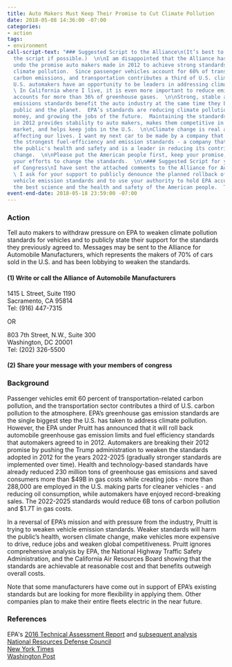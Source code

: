 ```yaml
---
title: Auto Makers Must Keep Their Promise to Cut Climate Pollution
date: 2018-05-08 14:36:00 -07:00
categories:
- action
tags:
- environment
call-script-text: "### Suggested Script to the Alliance\n(It’s best to personalize
  the script if possible.)  \n\nI am disappointed that the Alliance has worked to
  undo the promise auto makers made in 2012 to achieve strong standards to reduce
  climate pollution.  Since passenger vehicles account for 60% of transportation sector
  carbon emissions, and transportation contributes a third of U.S. climate pollution,
  U.S. automakers have an opportunity to be leaders in addressing climate change.
  \ In California where I live, it is even more important to reduce emissions as transportation
  accounts for more than 36% of greenhouse gases.  \n\nStrong, stable and achievable
  emissions standards benefit the auto industry at the same time they benefit the
  public and the planet.  EPA’s standards are reducing climate pollution, saving families
  money, and growing the jobs of the future.  Maintaining the standards agreed to
  in 2012 provides stability to auto makers, makes them competitive in the global
  market, and helps keep jobs in the U.S.  \n\nClimate change is real and is already
  affecting our lives. I want my next car to be made by a company that publicly supports
  the strongest fuel-efficiency and emission standards - a company that cares about
  the public's health and safety and is a leader in reducing its contribution to climate
  change.  \n\nPlease put the American people first, keep your promise, and reconsider
  your efforts to change the standards.  \n\n### Suggested Script for your Members
  of Congress\nI have sent the attached comments to the Alliance for Automobile Manufacturers.
  \ I ask for your support to publicly denounce the planned rollback of climate-related
  vehicle emission standards and to use your authority to hold EPA accountable to
  the best science and the health and safety of the American people.  Thank you."
event-end-date: 2018-05-18 23:59:00 -07:00
---
```


### Action  
Tell auto makers to withdraw pressure on EPA to weaken climate pollution standards for vehicles and to publicly state their support for the standards they previously agreed to. Messages may be sent to the Alliance for Automobile Manufacturers, which represents the makers of 70% of cars sold in the U.S. and has been lobbying to weaken the standards. 

#### (1) Write or call the Alliance of Automobile Manufacturers  
1415 L Street, Suite 1190  
Sacramento, CA 95814  
Tel: (916) 447-7315  

OR  

803 7th Street, N.W., Suite 300  
Washington, DC 20001  
Tel: (202) 326-5500  

#### (2) Share your message with your members of congress  
  

### Background  
Passenger vehicles emit 60 percent of transportation-related carbon pollution, and the transportation sector contributes a third of U.S. carbon pollution to the atmosphere. EPA’s greenhouse gas emission standards are the single biggest step the U.S. has taken to address climate pollution.  However, the EPA under Pruitt has announced that it will roll back automobile greenhouse gas emission limits and fuel efficiency standards that automakers agreed to in 2012.  Automakers are breaking their 2012 promise by pushing the Trump administration to weaken the standards adopted in 2012 for the years 2022-2025 (gradually stronger standards are implemented over time).  Health and technology-based standards have already reduced 230 million tons of greenhouse gas emissions and saved consumers more than $49B in gas costs while creating jobs - more than 288,000 are employed in the U.S. making parts for cleaner vehicles -  and reducing oil consumption, while automakers have enjoyed record-breaking sales. The 2022-2025 standards would reduce 6B tons of carbon pollution and $1.7T in gas costs.  

In a reversal of EPA’s mission and with pressure from the industry, Pruitt is trying to weaken vehicle emission standards. Weaker standards will harm the public’s health, worsen climate change, make vehicles more expensive to drive, reduce jobs and weaken global competitiveness.  Pruitt ignores comprehensive analysis by EPA, the National Highway Traffic Safety Administration, and the California Air Resources Board showing that the standards are achievable at reasonable cost and that benefits outweigh overall costs.  

Note that some manufacturers have come out in support of EPA’s existing standards but are looking for more flexibility in applying them.  Other companies plan to make their entire fleets electric in the near future.  

### References  
EPA's [2016 Technical Assessment Report](https://www.nrdc.org/experts/luke-tonachel/2025-clean-car-standards-are-achievable-study-shows) and  [subsequent analysis](https://www.nrdc.org/experts/luke-tonachel/epa-keeps-clean-car-standards-strong-2025)  
[National Resources Defense Council](https://www.nrdc.org/experts/luke-tonachel/pruitt-moves-weaken-clean-car-standards)  
[New York Times](https://www.nytimes.com/2018/03/30/opinion/emissions-standards-auto-industry.html)  
[Washington Post](https://www.washingtonpost.com/national/health-science/epa-to-roll-back-car-emissions-standards/2018/04/02/b720f0b6-36a6-11e8-acd5-35eac230e514_story.html?utm_term=.850cd3a3877d)  